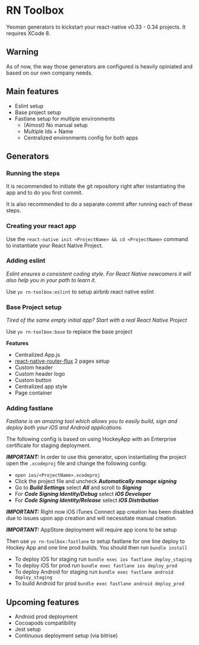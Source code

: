 # RN Toolbox
Yeoman generators to kickstart your react-native v0.33 - 0.34 projects. It requires XCode 8.

## Warning
As of now, the way those generators are configured is heavily opiniated and based on our own company needs.

## Main features
- Eslint setup
- Base project setup
- Fastlane setup for multiple environments
  - (Almost) No manual setup
  - Multiple Ids + Name
  - Centralized environments config for both apps

## Generators

### Running the steps

It is recommended to initiate the git repository right after instantiating the app and to do you first commit.

It is also recommended to do a separate commit after running each of these steps.

### Creating your react app

Use the `react-native init <ProjectName> && cd <ProjectName>` command to instantiate your React Native Project.

### Adding eslint

*Eslint ensures a consistent coding style. For React Native newcomers it will also help you in your path to learn it.*

Use `yo rn-toolbox:eslint` to setup airbnb react native eslint

### Base Project setup

*Tired of the same empty initial app? Start with a real React Native Project*

Use `yo rn-toolbox:base` to replace the base project

**Features**
- Centralized App.js
- [react-native-router-flux](https://github.com/aksonov/react-native-router-flux) 2 pages setup
- Custom header
- Custom header logo
- Custom button
- Centralized app style
- Page container

### Adding fastlane

*Fastlane is an amazing tool which allows you to easily build, sign and deploy both your iOS and Android applications.*

The following config is based on using HockeyApp with an Enterprise certificate for staging deployment.

***IMPORTANT:*** In order to use this generator, upon instantiating the project open the `.xcodeproj` file and change the following config:
- `open ios/<ProjectName>.xcodeproj`
- Click the project file and uncheck ***Automatically manage signing***
- Go to ***Build Settings*** select ***All*** and scroll to ***Signing***
- For ***Code Signing Identity/Debug*** select ***iOS Developer***
- For ***Code Signing Identity/Release*** select ***iOS Distribution***

***IMPORTANT:*** Right now iOS iTunes Connect app creation has been disabled due to issues upon app creation and will necessitate manual creation.

***IMPORTANT:*** AppStore deployment will require app icons to be setup

Then use `yo rn-toolbox:fastlane` to setup fastlane for one line deploy to Hockey App and one line prod builds.
You should then run `bundle install`

- To deploy iOS for staging run `bundle exec ios fastlane deploy_staging`
- To deploy iOS for prod run `bundle exec fastlane ios deploy_prod`
- To deploy Android for staging run `bundle exec fastlane android deploy_staging`
- To build Android for prod `bundle exec fastlane android deploy_prod`

## Upcoming features
- Android prod deployment
- Cocoapods compatibility
- Jest setup
- Continuous deployment setup (via bitrise)

